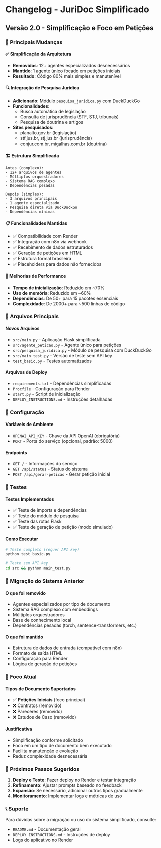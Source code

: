 # Changelog - JuriDoc Simplificado

## Versão 2.0 - Simplificação e Foco em Petições

### 🎯 Principais Mudanças

#### ✅ Simplificação da Arquitetura
- **Removidos**: 12+ agentes especializados desnecessários
- **Mantido**: 1 agente único focado em petições iniciais
- **Resultado**: Código 80% mais simples e manutenível

#### 🔍 Integração de Pesquisa Jurídica
- **Adicionado**: Módulo `pesquisa_juridica.py` com DuckDuckGo
- **Funcionalidades**:
  - Busca automática de legislação
  - Consulta de jurisprudência (STF, STJ, tribunais)
  - Pesquisa de doutrina e artigos
- **Sites pesquisados**:
  - planalto.gov.br (legislação)
  - stf.jus.br, stj.jus.br (jurisprudência)
  - conjur.com.br, migalhas.com.br (doutrina)

#### 🏗️ Estrutura Simplificada
```
Antes (complexo):
- 12+ arquivos de agentes
- Múltiplos orquestradores
- Sistema RAG complexo
- Dependências pesadas

Depois (simples):
- 3 arquivos principais
- 1 agente especializado
- Pesquisa direta via DuckDuckGo
- Dependências mínimas
```

#### 📋 Funcionalidades Mantidas
- ✅ Compatibilidade com Render
- ✅ Integração com n8n via webhook
- ✅ Recebimento de dados estruturados
- ✅ Geração de petições em HTML
- ✅ Estrutura formal brasileira
- ✅ Placeholders para dados não fornecidos

#### 🚀 Melhorias de Performance
- **Tempo de inicialização**: Reduzido em ~70%
- **Uso de memória**: Reduzido em ~60%
- **Dependências**: De 50+ para 15 pacotes essenciais
- **Complexidade**: De 2000+ para ~500 linhas de código

### 📁 Arquivos Principais

#### Novos Arquivos
- `src/main.py` - Aplicação Flask simplificada
- `src/agente_peticao.py` - Agente único para petições
- `src/pesquisa_juridica.py` - Módulo de pesquisa com DuckDuckGo
- `src/main_test.py` - Versão de teste sem API key
- `test_basic.py` - Testes automatizados

#### Arquivos de Deploy
- `requirements.txt` - Dependências simplificadas
- `Procfile` - Configuração para Render
- `start.py` - Script de inicialização
- `DEPLOY_INSTRUCTIONS.md` - Instruções detalhadas

### 🔧 Configuração

#### Variáveis de Ambiente
- `OPENAI_API_KEY` - Chave da API OpenAI (obrigatória)
- `PORT` - Porta do serviço (opcional, padrão: 5000)

#### Endpoints
- `GET /` - Informações do serviço
- `GET /api/status` - Status do sistema
- `POST /api/gerar-peticao` - Gerar petição inicial

### 🧪 Testes

#### Testes Implementados
- ✅ Teste de imports e dependências
- ✅ Teste do módulo de pesquisa
- ✅ Teste das rotas Flask
- ✅ Teste de geração de petição (modo simulado)

#### Como Executar
```bash
# Teste completo (requer API key)
python test_basic.py

# Teste sem API key
cd src && python main_test.py
```

### 🔄 Migração do Sistema Anterior

#### O que foi removido
- Agentes especializados por tipo de documento
- Sistema RAG complexo com embeddings
- Múltiplos orquestradores
- Base de conhecimento local
- Dependências pesadas (torch, sentence-transformers, etc.)

#### O que foi mantido
- Estrutura de dados de entrada (compatível com n8n)
- Formato de saída HTML
- Configuração para Render
- Lógica de geração de petições

### 🎯 Foco Atual

#### Tipos de Documento Suportados
- ✅ **Petições Iniciais** (foco principal)
- ❌ Contratos (removido)
- ❌ Pareceres (removido)  
- ❌ Estudos de Caso (removido)

#### Justificativa
- Simplificação conforme solicitado
- Foco em um tipo de documento bem executado
- Facilita manutenção e evolução
- Reduz complexidade desnecessária

### 🚀 Próximos Passos Sugeridos

1. **Deploy e Teste**: Fazer deploy no Render e testar integração
2. **Refinamento**: Ajustar prompts baseado no feedback
3. **Expansão**: Se necessário, adicionar outros tipos gradualmente
4. **Monitoramento**: Implementar logs e métricas de uso

### 📞 Suporte

Para dúvidas sobre a migração ou uso do sistema simplificado, consulte:
- `README.md` - Documentação geral
- `DEPLOY_INSTRUCTIONS.md` - Instruções de deploy
- Logs do aplicativo no Render

